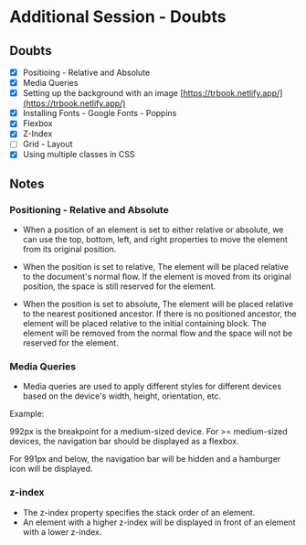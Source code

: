 # Additional Session - Doubts

## Doubts

- [x] Positioing - Relative and Absolute
- [x] Media Queries
- [x] Setting up the background with an image [https://trbook.netlify.app/](https://trbook.netlify.app/)
- [x] Installing Fonts - Google Fonts - Poppins
- [x] Flexbox
- [x] Z-Index
- [ ] Grid - Layout
- [x] Using multiple classes in CSS

## Notes

### Positioning - Relative and Absolute

- When a position of an element is set to either relative or absolute, we can use the top, bottom, left, and right properties to move the element from its original position.

- When the position is set to relative, The element will be placed relative to the document's normal flow. If the element is moved from its original position, the space is still reserved for the element.

- When the position is set to absolute, The element will be placed relative to the nearest positioned ancestor. If there is no positioned ancestor, the element will be placed relative to the initial containing block. The element will be removed from the normal flow and the space will not be reserved for the element.

### Media Queries

- Media queries are used to apply different styles for different devices based on the device's width, height, orientation, etc.

Example:

992px is the breakpoint for a medium-sized device. For >= medium-sized devices, the navigation bar should be displayed as a flexbox.

For 991px and below, the navigation bar will be hidden and a hamburger icon will be displayed.

### z-index

- The z-index property specifies the stack order of an element.
- An element with a higher z-index will be displayed in front of an element with a lower z-index.
